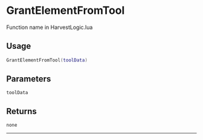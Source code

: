 # GrantElementFromTool
Function name in HarvestLogic.lua
## Usage
```lua
GrantElementFromTool(toolData)
```
## Parameters
`toolData`
## Returns
`none`

---